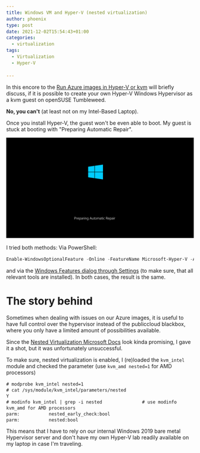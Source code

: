 ```yaml
---
title: Windows VM and Hyper-V (nested virtualization)
author: phoenix
type: post
date: 2021-12-02T15:54:43+01:00
categories:
  - virtualization
tags:
  - Virtualization
  - Hyper-V

---
```

In this encore to the [Run Azure images in Hyper-V or kvm](/posts/2021-12-01-run-azure-image-on-hyperv/) will briefly discuss, if it is possible to create your own Hyper-V Windows Hypervisor as a kvm guest on openSUSE Tumbleweed.

**No, you can't** (at least not on my Intel-Based Laptop).

Once you install Hyper-V, the guest won't be even able to boot. My guest is stuck at booting with "Preparing Automatic Repair".

![Screenshot showing the Windows logo and "Preparing Automatic Repair"](Whoopsie.png)

I tried both methods: Via PowerShell:

```PowerShell
Enable-WindowsOptionalFeature -Online -FeatureName Microsoft-Hyper-V -All
```

and via the [Windows Features dialog through Settings](https://docs.microsoft.com/en-us/virtualization/hyper-v-on-windows/quick-start/enable-hyper-v) (to make sure, that all relevant tools are installed). In both cases, the result is the same.

# The story behind

Sometimes when dealing with issues on our Azure images, it is useful to have full control over the hypervisor instead of the publiccloud blackbox, where you only have a limited amount of possibilities available.

Since the [Nested Virtualization Microsoft Docs](https://docs.microsoft.com/en-us/virtualization/hyper-v-on-windows/user-guide/nested-virtualization) look kinda promising, I gave it a shot, but it was unfortunately unsuccessful.

To make sure, nested virtualization is enabled, I (re)loaded the `kvm_intel` module and checked the parameter (use `kvm_amd nested=1` for AMD processors)

    # modprobe kvm_intel nested=1
    # cat /sys/module/kvm_intel/parameters/nested
    Y
    # modinfo kvm_intel | grep -i nested               # use modinfo kvm_amd for AMD processors
    parm:           nested_early_check:bool
    parm:           nested:bool

This means that I have to rely on our internal Windows 2019 bare metal Hypervisor server and don't have my own Hyper-V lab readily available on my laptop in case I'm traveling.